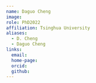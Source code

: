 ```yaml
---
name: Daguo Cheng
image: 
role: PhD2022
affiliation: Tsinghua University
aliases:
  - D. Cheng
  - Daguo Cheng
links:
  email: 
  home-page: 
  orcid: 
  github: 
---
```


